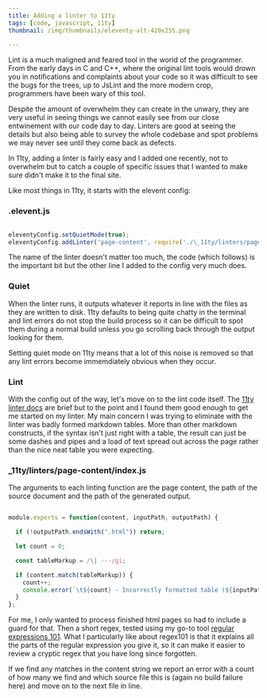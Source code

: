 ```yaml
---
title: Adding a linter to 11ty
tags: [code, javascript, 11ty]
thumbnail: /img/thumbnails/eleventy-alt-420x255.png

---
```


Lint is a much maligned and feared tool in the world of the programmer. From the early days in C and C++, where
the original lint tools would drown you in notifications and complaints about your code so it was difficult to see
the bugs for the trees, up to JsLint and the more modern crop, programmers have been wary of this tool.

Despite the amount of overwhelm they can create in the unwary, they are very useful in seeing things we cannot
easily see from our close entwinement with our code day to day. Linters are good at seeing the details but also
being able to survey the whole codebase and spot problems we may never see until they come back as defects.

In 11ty, adding a linter is fairly easy and I added one recently, not to overwhelm but to catch a couple of specific
issues that I wanted to make sure didn't make it to the final site.

Like most things in 11ty, it starts with the elevent config:

### .elevent.js

```javascript

eleventyConfig.setQuietMode(true);
eleventyConfig.addLinter('page-content', require('./\_11ty/linters/page-content'));

```

The name of the linter doesn't matter too much, the code (which follows) is the important bit but
the other line I added to the config very much does.

### Quiet

When the linter runs, it outputs whatever it reports
in line with the files as they are written to disk. 11ty defaults to being quite chatty in the terminal
and lint errors do not stop the build process so it can be difficult to spot them during a normal build
unless you go scrolling back through the output looking for them.

Setting quiet mode on 11ty means that a lot of this noise is removed so that any lint errors become immemdiately
obvious when they occur.

### Lint

With the config out of the way, let's move on to the lint code itself. The [11ty linter docs](https://www.11ty.dev/docs/config/#linters)
are brief but to the point and I found them good enough to get me started on my linter. My main concern I was
trying to eliminate with the linter was badly formed markdown tables. More than other markdown constructs, if the syntax
isn't just right with a table, the result can just be some dashes and pipes and a load of text spread out across the page
rather than the nice neat table you were expecting.

### \_11ty/linters/page-content/index.js

The arguments to each linting function are the page content, the path of the source document and the path
of the generated output.

```javascript

module.exports = function(content, inputPath, outputPath) {

  if (!outputPath.endsWith(".html")) return;

  let count = 0;

  const tableMarkup = /\| ---/gi;

  if (content.match(tableMarkup)) {
    count++;
    console.error(`\t${count} - Incorrectly formatted table (${inputPath})`);
  }
};

```

For me, I only wanted to process finished html pages so had to include a guard for that. Then a
short regex, tested using my go-to tool [regular expressions 101](https://regex101.com). What
I particularly like about regex101 is that it explains all the parts of the regular expression
you give it, so it can make it easier to review a cryptic regex that you have long since forgotten.

If we find any matches in the content string we report an error with a count of how many we find and
which source file this is (again no build failure here) and move on to the next file in line.
